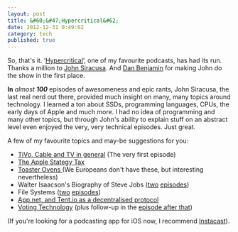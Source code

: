 ```yaml
---
layout: post
title: &#60;&#47;Hypercritical&#62;
date: 2012-12-31 0:49:02
category: tech
published: true
---
```


So, that's it. ‘[Hypercritical](http://5by5.tv/hypercritical)’, one of my favourite podcasts, has had its run. Thanks a million to [John Siracusa](https://alpha.app.net/siracusa). And [Dan Benjamin](https://alpha.app.net/dan) for making John do the show in the first place.

**In** *almost* ***100*** episodes of awesomeness and epic rants, John Siracusa, the last real nerd out there, provided much insight on many, many topics around technology. I learned a ton about SSDs, programming languages, CPUs, the early days of Apple and much more. I had no idea of programming and many other topics, but through John's ability to explain stuff on an abstract level even enjoyed the very, very technical episodes. Just great.

A few of my favourite topics and may-be suggestions for you:

* [TiVo, Cable and TV in general](http://5by5.tv/hypercritical/1) (The very first episode)
* [The Apple Stategy Tax](http://5by5.tv/hypercritical/8)
* [Toaster Ovens ](http://5by5.tv/hypercritical/18) (We Europeans don't have these, but interesting nevertheless)
* Walter Isaacson's Biography of Steve Jobs ([two](http://5by5.tv/hypercritical/42) [episodes](http://5by5.tv/hypercritical/43))
* File Systems ([two](http://5by5.tv/hypercritical/56) [episodes](http://5by5.tv/hypercritical/57))
* [App.net, and Tent.io as a decentralised protocol](http://5by5.tv/hypercritical/88)
* [Voting Technology](http://5by5.tv/hypercritical/93) (plus follow-up in the [episode after that](http://5by5.tv/hypercritical/94))

(If you're looking for a podcasting app for iOS now, I recommend [Instacast](https://itunes.apple.com/us/app/instacast-3/id577056377?mt=8)).